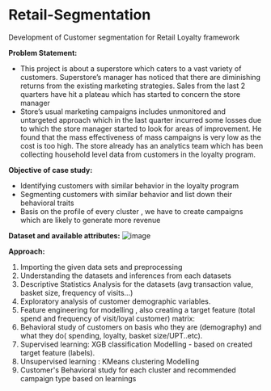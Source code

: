 # Retail-Segmentation
Development of Customer segmentation for Retail Loyalty framework

**Problem Statement:**
- This project is about a superstore which caters to a vast variety of customers. Superstore’s manager has noticed that there are diminishing returns from the existing marketing strategies. Sales from the last 2 quarters have hit a plateau which has started to concern the store manager
- Store’s usual marketing campaigns includes unmonitored and untargeted approach which in the last quarter incurred some losses due to which the store manager started to look for areas of improvement. He found that the mass effectiveness of mass campaigns is very low as the cost is too high. The store already has an analytics team which has been collecting household level data from customers in the loyalty program.

**Objective of case study:**
- Identifying customers with similar behavior in the loyalty program 
- Segmenting customers with similar behavior and list down their behavioral traits 
- Basis on the profile of every cluster , we have to create campaigns which are likely to generate more revenue

**Dataset and available attributes:**
![image](https://user-images.githubusercontent.com/52121954/151711622-8a25f952-5546-487c-938d-182fb758081f.png)

**Approach:**
1. Importing the given data sets and preprocessing
2. Understanding the datasets and inferences from each datasets
3. Descriptive Statistics Analysis for the datasets (avg transaction value, basket size, frequency of visits…)
4. Exploratory analysis of customer demographic variables.
5. Feature engineering for modelling , also creating a target feature (total spend and frequency of visit/loyal customer) matrix:
6. Behavioral study of customers on basis who they are (demography) and what they do( spending, loyalty, basket size/UPT..etc).
7. Supervised learning: XGB classification Modelling - based on created target feature (labels).
8. Unsupervised learning : KMeans clustering Modelling 
9. Customer's Behavioral study for each cluster and recommended campaign type based on learnings


